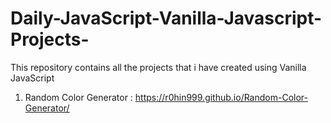 # Daily-JavaScript-Vanilla-Javascript-Projects-
This repository contains all the projects that i have created using Vanilla JavaScript

1. Random Color Generator : https://r0hin999.github.io/Random-Color-Generator/
